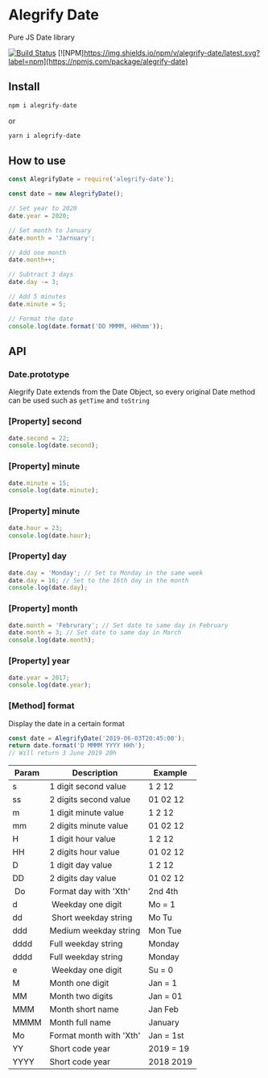 # Alegrify Date

Pure JS Date library

[![Build Status](https://travis-ci.org/dejakob/alegrify-date.svg?branch=master)](https://travis-ci.org/dejakob/alegrify-date)
[![NPM]https://img.shields.io/npm/v/alegrify-date/latest.svg?label=npm](https://npmjs.com/package/alegrify-date)

## Install

```bash
npm i alegrify-date
```

or 

```bash
yarn i alegrify-date
```

## How to use

```js
const AlegrifyDate = require('alegrify-date');

const date = new AlegrifyDate();

// Set year to 2020
date.year = 2020;

// Set month to January
date.month = 'Jarnuary';

// Add one month
date.month++;

// Subtract 3 days
date.day -= 3;

// Add 5 minutes
date.minute = 5;

// Format the date
console.log(date.format('DD MMMM, HHhmm'));
```

## API

### Date.prototype

Alegrify Date extends from the Date Object, so every original Date method can be used such as `getTime` and `toString`

### [Property] second

```js
date.second = 22;
console.log(date.second);
```

### [Property] minute

```js
date.minute = 15;
console.log(date.minute);
```

### [Property] minute

```js
date.hour = 23;
console.log(date.hour);
```

### [Property] day

```js
date.day = 'Monday'; // Set to Monday in the same week
date.day = 16; // Set to the 16th day in the month
console.log(date.day);
```

### [Property] month

```js
date.month = 'Februrary'; // Set date to same day in February
date.month = 3; // Set date to same day in March
console.log(date.month);
```

### [Property] year

```js
date.year = 2017;
console.log(date.year);
```

### [Method] format

Display the date in a certain format

```js
const date = AlegrifyDate('2019-06-03T20:45:00');
return date.format('D MMMM YYYY HHh');
// Will return 3 June 2019 20h
```

| Param | Description            | Example  |
|-------|------------------------|----------|
| s     | 1 digit second value   | 1 2 12   |
| ss    | 2 digits second value  | 01 02 12 |
| m     | 1 digit minute value   | 1 2 12   |
| mm    | 2 digits minute value  | 01 02 12 |
| H     | 1 digit hour value     | 1 2 12   |
| HH    | 2 digits hour value    | 01 02 12 |
| D     | 1 digit day value      | 1 2 12   |
| DD    | 2 digits day value     | 01 02 12 |
| Do    | Format day with 'Xth'  | 2nd 4th  |
| d     | Weekday one digit      | Mo = 1   |
| dd    | Short weekday string   | Mo Tu    |
| ddd   | Medium weekday string  | Mon Tue  |
| dddd  | Full weekday string    | Monday   |
| dddd  | Full weekday string    | Monday   |
| e     | Weekday one digit      | Su = 0   |
| M     | Month one digit        | Jan = 1  |
| MM    | Month two digits       | Jan = 01 |
| MMM   | Month short name       | Jan Feb  |
| MMMM  | Month full name        | January  |
| Mo    | Format month with 'Xth'| Jan = 1st|
| YY    | Short code year        | 2019 = 19|
| YYYY  | Short code year        | 2018 2019|